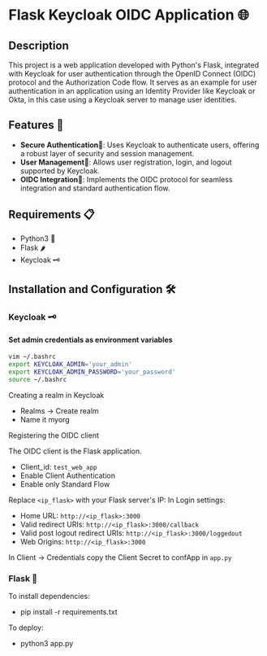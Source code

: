 # Flask Keycloak OIDC Application 🌐

## Description
This project is a web application developed with Python's Flask, integrated with Keycloak for user authentication through the OpenID Connect (OIDC) protocol and the Authorization Code flow.
It serves as an example for user authentication in an application using an Identity Provider like Keycloak or Okta, in this case using a Keycloak server to manage user identities.

## Features 🔐
- **Secure Authentication**🔐: Uses Keycloak to authenticate users, offering a robust layer of security and session management.
- **User Management**👥: Allows user registration, login, and logout supported by Keycloak.
- **OIDC Integration**🔗: Implements the OIDC protocol for seamless integration and standard authentication flow.

## Requirements 📋
- Python3 🐍
- Flask 🌶️
- Keycloak 🗝️

## Installation and Configuration 🛠️

### Keycloak 🗝️

#### Set admin credentials as environment variables
```sh
vim ~/.bashrc
export KEYCLOAK_ADMIN='your_admin'
export KEYCLOAK_ADMIN_PASSWORD='your_password'
source ~/.bashrc
```

Creating a realm in Keycloak

- Realms -> Create realm
- Name it myorg

Registering the OIDC client

The OIDC client is the Flask application.

- Client_id: ``test_web_app``
- Enable Client Authentication
- Enable only Standard Flow

Replace ``<ip_flask>`` with your Flask server's IP:
In Login settings:

- Home URL: ``http://<ip_flask>:3000``
- Valid redirect URIs: ``http://<ip_flask>:3000/callback``
- Valid post logout redirect URIs: ``http://<ip_flask>:3000/loggedout``
- Web Origins: ``http://<ip_flask>:3000``

In Client -> Credentials copy the Client Secret to confApp in ``app.py``

### Flask 🐍

To install dependencies:

- pip install -r requirements.txt

To deploy:

- python3 app.py
